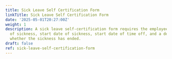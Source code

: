 ```yaml
---
title: Sick Leave Self Certification Form
linkTitle: Sick Leave Self Certification Form
date: '2025-05-01T20:27:00Z'
weight: 1
description: A sick leave self-certification form requires the employee's name, details
  of sickness, start date of sickness, start date of time off, and a declaration of
  whether the sickness has ended.
draft: false
ref: sick-leave-self-certification-form
---
```


